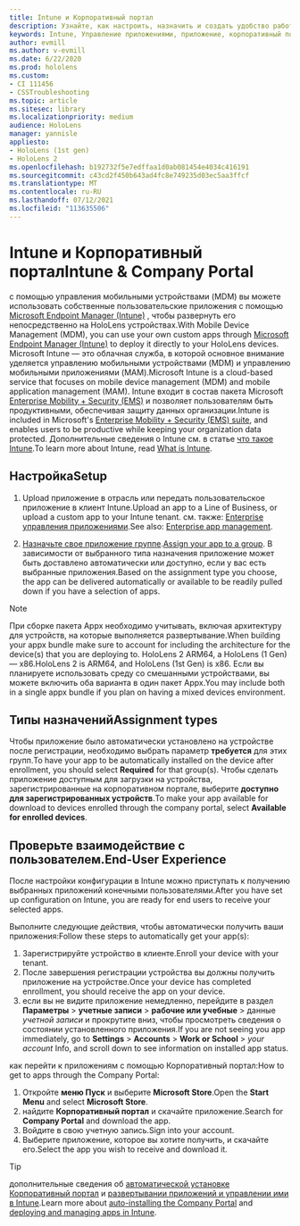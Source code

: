 ```yaml
---
title: Intune и Корпоративный портал
description: Узнайте, как настроить, назначить и создать удобство работы пользователей с помощью Intune, управления мобильными устройствами и корпоративного портала.
keywords: Intune, Управление приложениями, приложение, корпоративный портал, портал, hololens
author: evmill
ms.author: v-evmill
ms.date: 6/22/2020
ms.prod: hololens
ms.custom:
- CI 111456
- CSSTroubleshooting
ms.topic: article
ms.sitesec: library
ms.localizationpriority: medium
audience: HoloLens
manager: yannisle
appliesto:
- HoloLens (1st gen)
- HoloLens 2
ms.openlocfilehash: b192732f5e7edffaa1d0ab081454e4034c416191
ms.sourcegitcommit: c43cd2f450b643ad4fc8e749235d03ec5aa3ffcf
ms.translationtype: MT
ms.contentlocale: ru-RU
ms.lasthandoff: 07/12/2021
ms.locfileid: "113635506"
---
```

# <a name="intune--company-portal"></a><span data-ttu-id="fb042-104">Intune и Корпоративный портал</span><span class="sxs-lookup"><span data-stu-id="fb042-104">Intune & Company Portal</span></span>

<span data-ttu-id="fb042-105">с помощью управления мобильными устройствами (MDM) вы можете использовать собственные пользовательские приложения с помощью [Microsoft Endpoint Manager (Intune)](/intune/windows-holographic-for-business) , чтобы развернуть его непосредственно на HoloLens устройствах.</span><span class="sxs-lookup"><span data-stu-id="fb042-105">With Mobile Device Management (MDM), you can use your own custom apps through [Microsoft Endpoint Manager (Intune)](/intune/windows-holographic-for-business) to deploy it directly to your HoloLens devices.</span></span> <span data-ttu-id="fb042-106">Microsoft Intune — это облачная служба, в которой основное внимание уделяется управлению мобильными устройствами (MDM) и управлению мобильными приложениями (MAM).</span><span class="sxs-lookup"><span data-stu-id="fb042-106">Microsoft Intune is a cloud-based service that focuses on mobile device management (MDM) and mobile application management (MAM).</span></span> <span data-ttu-id="fb042-107">Intune входит в состав пакета Microsoft [Enterprise Mobility + Security (EMS)](https://www.microsoft.com/microsoft-365/enterprise-mobility-security) и позволяет пользователям быть продуктивными, обеспечивая защиту данных организации.</span><span class="sxs-lookup"><span data-stu-id="fb042-107">Intune is included in Microsoft's [Enterprise Mobility + Security (EMS) suite](https://www.microsoft.com/microsoft-365/enterprise-mobility-security), and enables users to be productive while keeping your organization data protected.</span></span> <span data-ttu-id="fb042-108">Дополнительные сведения о Intune см. в статье [что такое Intune](/mem/intune/fundamentals/what-is-intune).</span><span class="sxs-lookup"><span data-stu-id="fb042-108">To learn more about Intune, read [What is Intune](/mem/intune/fundamentals/what-is-intune).</span></span>

## <a name="setup"></a><span data-ttu-id="fb042-109">Настройка</span><span class="sxs-lookup"><span data-stu-id="fb042-109">Setup</span></span>

1. <span data-ttu-id="fb042-110">Upload приложение в отрасль или передать пользовательское приложение в клиент Intune.</span><span class="sxs-lookup"><span data-stu-id="fb042-110">Upload an app to a Line of Business, or upload a custom app to your Intune tenant.</span></span> <span data-ttu-id="fb042-111">см. также: [Enterprise управления приложениями](/windows/client-management/mdm/enterprise-app-management).</span><span class="sxs-lookup"><span data-stu-id="fb042-111">See also: [Enterprise app management](/windows/client-management/mdm/enterprise-app-management).</span></span>

2. <span data-ttu-id="fb042-112">[Назначьте свое приложение группе](/mem/intune/apps/apps-deploy).</span><span class="sxs-lookup"><span data-stu-id="fb042-112">[Assign your app to a group](/mem/intune/apps/apps-deploy).</span></span> <span data-ttu-id="fb042-113">В зависимости от выбранного типа назначения приложение может быть доставлено автоматически или доступно, если у вас есть выбранные приложения.</span><span class="sxs-lookup"><span data-stu-id="fb042-113">Based on the assignment type you choose, the app can be delivered automatically or available to be readily pulled down if you have a selection of apps.</span></span>

> [!NOTE]
> <span data-ttu-id="fb042-114">При сборке пакета Appx необходимо учитывать, включая архитектуру для устройств, на которые выполняется развертывание.</span><span class="sxs-lookup"><span data-stu-id="fb042-114">When building your appx bundle make sure to account for including the architecture for the device(s) that you are deploying to.</span></span> <span data-ttu-id="fb042-115">HoloLens 2 ARM64, а HoloLens (1 Gen) — x86.</span><span class="sxs-lookup"><span data-stu-id="fb042-115">HoloLens 2 is ARM64, and HoloLens (1st Gen) is x86.</span></span> <span data-ttu-id="fb042-116">Если вы планируете использовать среду со смешанными устройствами, вы можете включить оба варианта в один пакет Appx.</span><span class="sxs-lookup"><span data-stu-id="fb042-116">You may include both in a single appx bundle if you plan on having a mixed devices environment.</span></span>

## <a name="assignment-types"></a><span data-ttu-id="fb042-117">Типы назначений</span><span class="sxs-lookup"><span data-stu-id="fb042-117">Assignment types</span></span>

<span data-ttu-id="fb042-118">Чтобы приложение было автоматически установлено на устройстве после регистрации, необходимо выбрать параметр **требуется** для этих групп.</span><span class="sxs-lookup"><span data-stu-id="fb042-118">To have your app to be automatically installed on the device after enrollment, you should select **Required** for that group(s).</span></span>
<span data-ttu-id="fb042-119">Чтобы сделать приложение доступным для загрузки на устройства, зарегистрированные на корпоративном портале, выберите **доступно для зарегистрированных устройств**.</span><span class="sxs-lookup"><span data-stu-id="fb042-119">To make your app available for download to devices enrolled through the company portal, select **Available for enrolled devices**.</span></span>

## <a name="end-user-experience"></a><span data-ttu-id="fb042-120">Проверьте взаимодействие с пользователем.</span><span class="sxs-lookup"><span data-stu-id="fb042-120">End-User Experience</span></span>

<span data-ttu-id="fb042-121">После настройки конфигурации в Intune можно приступать к получению выбранных приложений конечными пользователями.</span><span class="sxs-lookup"><span data-stu-id="fb042-121">After you have set up configuration on Intune, you are ready for end users to receive your selected apps.</span></span>

<span data-ttu-id="fb042-122">Выполните следующие действия, чтобы автоматически получить ваши приложения:</span><span class="sxs-lookup"><span data-stu-id="fb042-122">Follow these steps to automatically get your app(s):</span></span>

1. <span data-ttu-id="fb042-123">Зарегистрируйте устройство в клиенте.</span><span class="sxs-lookup"><span data-stu-id="fb042-123">Enroll your device with your tenant.</span></span>
2. <span data-ttu-id="fb042-124">После завершения регистрации устройства вы должны получить приложение на устройстве.</span><span class="sxs-lookup"><span data-stu-id="fb042-124">Once your device has completed enrollment, you should receive the app on your device.</span></span>
3. <span data-ttu-id="fb042-125">если вы не видите приложение немедленно, перейдите в раздел **Параметры**  >  **учетные записи**  >  **рабочие или учебные**  >  данные *учетной записи* и прокрутите вниз, чтобы просмотреть сведения о состоянии установленного приложения.</span><span class="sxs-lookup"><span data-stu-id="fb042-125">If you are not seeing you app immediately, go to **Settings** > **Accounts** > **Work or School** > *your account* Info, and scroll down to see information on installed app status.</span></span>

<span data-ttu-id="fb042-126">как перейти к приложениям с помощью Корпоративный портал:</span><span class="sxs-lookup"><span data-stu-id="fb042-126">How to get to apps through the Company Portal:</span></span>

1. <span data-ttu-id="fb042-127">Откройте **меню Пуск** и выберите **Microsoft Store**.</span><span class="sxs-lookup"><span data-stu-id="fb042-127">Open the **Start Menu** and select **Microsoft Store**.</span></span>
2. <span data-ttu-id="fb042-128">найдите **Корпоративный портал** и скачайте приложение.</span><span class="sxs-lookup"><span data-stu-id="fb042-128">Search for **Company Portal** and download the app.</span></span>
3. <span data-ttu-id="fb042-129">Войдите в свою учетную запись.</span><span class="sxs-lookup"><span data-stu-id="fb042-129">Sign into your account.</span></span>
4. <span data-ttu-id="fb042-130">Выберите приложение, которое вы хотите получить, и скачайте его.</span><span class="sxs-lookup"><span data-stu-id="fb042-130">Select the app you wish to receive and download it.</span></span>

> [!Tip]
> <span data-ttu-id="fb042-131">дополнительные сведения об [автоматической установке Корпоративный портал](/mem/intune/apps/company-portal-app) и [развертывании приложений и управлении ими в Intune](/mem/intune/fundamentals/windows-holographic-for-business#deploy-and-manage-apps).</span><span class="sxs-lookup"><span data-stu-id="fb042-131">Learn more about [auto-installing the Company Portal](/mem/intune/apps/company-portal-app) and [deploying and managing apps in Intune](/mem/intune/fundamentals/windows-holographic-for-business#deploy-and-manage-apps).</span></span>
